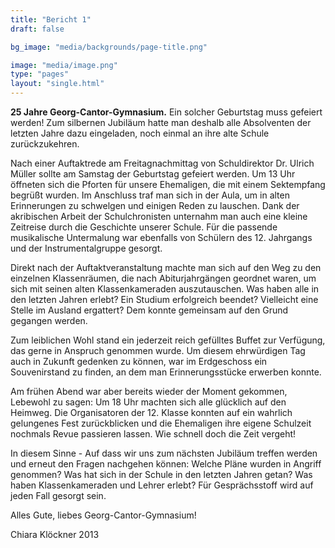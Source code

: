 ```yaml
---
title: "Bericht 1"
draft: false

bg_image: "media/backgrounds/page-title.png"

image: "media/image.png"
type: "pages"
layout: "single.html"
---
```


**25 Jahre Georg-Cantor-Gymnasium.** Ein solcher Geburtstag muss gefeiert werden! Zum silbernen Jubiläum hatte man deshalb alle Absolventen der letzten Jahre dazu eingeladen, noch einmal an ihre alte Schule zurückzukehren.

Nach einer Auftaktrede am Freitagnachmittag von Schuldirektor Dr. Ulrich Müller sollte am Samstag der Geburtstag gefeiert werden. Um 13 Uhr öffneten sich die Pforten für unsere Ehemaligen, die mit einem Sektempfang begrüßt wurden. Im Anschluss traf man sich in der Aula, um in alten Erinnerungen zu schwelgen und einigen Reden zu lauschen. Dank der akribischen Arbeit der Schulchronisten unternahm man auch eine kleine Zeitreise durch die Geschichte unserer Schule. Für die passende musikalische Untermalung war ebenfalls von Schülern des 12. Jahrgangs und der Instrumentalgruppe gesorgt.

Direkt nach der Auftaktveranstaltung machte man sich auf den Weg zu den einzelnen Klassenräumen, die nach Abiturjahrgängen geordnet waren, um sich mit seinen alten Klassenkameraden auszutauschen. Was haben alle in den letzten Jahren erlebt? Ein Studium erfolgreich beendet? Vielleicht eine Stelle im Ausland ergattert? Dem konnte gemeinsam auf den Grund gegangen werden.

Zum leiblichen Wohl stand ein jederzeit reich gefülltes Buffet zur Verfügung, das gerne in Anspruch genommen wurde. Um diesem ehrwürdigen Tag auch in Zukunft gedenken zu können, war im Erdgeschoss ein Souvenirstand zu finden, an dem man Erinnerungsstücke erwerben konnte.

Am frühen Abend war aber bereits wieder der Moment gekommen, Lebewohl zu sagen: Um 18 Uhr machten sich alle glücklich auf den Heimweg. Die Organisatoren der 12. Klasse konnten auf ein wahrlich gelungenes Fest zurückblicken und die Ehemaligen ihre eigene Schulzeit nochmals Revue passieren lassen. Wie schnell doch die Zeit vergeht!

In diesem Sinne - Auf dass wir uns zum nächsten Jubiläum treffen werden und erneut den Fragen nachgehen können: Welche Pläne wurden in Angriff genommen? Was hat sich in der Schule in den letzten Jahren getan? Was haben Klassenkameraden und Lehrer erlebt? Für Gesprächsstoff wird auf jeden Fall gesorgt sein.

Alles Gute, liebes Georg-Cantor-Gymnasium!

Chiara Klöckner 2013
